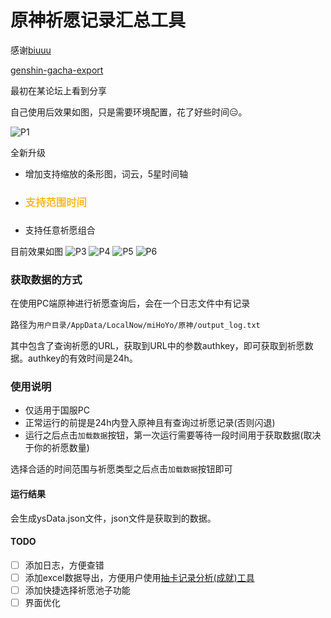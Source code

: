原神祈愿记录汇总工具
====
感谢[biuuu](https://github.com/biuuu)

[genshin-gacha-export](https://github.com/biuuu/genshin-gacha-export)

最初在某论坛上看到分享

自己使用后效果如图，只是需要环境配置，花了好些时间😑。

![P1](https://cdn.jsdelivr.net/gh/ktKongTong/genshin-wish-data/pic/p1.png)

全新升级
- 增加支持缩放的条形图，词云，5星时间轴
- <h3 style="color:#f7ba2a">支持范围时间<h3>
- 支持任意祈愿组合

目前效果如图
![P3](https://cdn.jsdelivr.net/gh/ktKongTong/genshin-wish-data/pic/p3.png)
![P4](https://cdn.jsdelivr.net/gh/ktKongTong/genshin-wish-data/pic/p4.png)
![P5](https://cdn.jsdelivr.net/gh/ktKongTong/genshin-wish-data/pic/p5.png)
![P6](https://cdn.jsdelivr.net/gh/ktKongTong/genshin-wish-data/pic/p6.png)

### 获取数据的方式

在使用PC端原神进行祈愿查询后，会在一个日志文件中有记录

路径为`用户目录/AppData/LocalNow/miHoYo/原神/output_log.txt`

其中包含了查询祈愿的URL，获取到URL中的参数authkey，即可获取到祈愿数据。authkey的有效时间是24h。


### 使用说明
- 仅适用于国服PC
- 正常运行的前提是24h内登入原神且有查询过祈愿记录(否则闪退)
- 运行之后点击`加载数据`按钮，第一次运行需要等待一段时间用于获取数据(取决于你的祈愿数量)

选择合适的时间范围与祈愿类型之后点击`加载数据`按钮即可
#### 运行结果
会生成ysData.json文件，json文件是获取到的数据。

#### TODO
- [ ] 添加日志，方便查错
- [ ] 添加excel数据导出，方便用户使用[抽卡记录分析(成就)工具](https://genshin-gacha-analyzer.vercel.app/)
- [ ] 添加快捷选择祈愿池子功能
- [ ] 界面优化